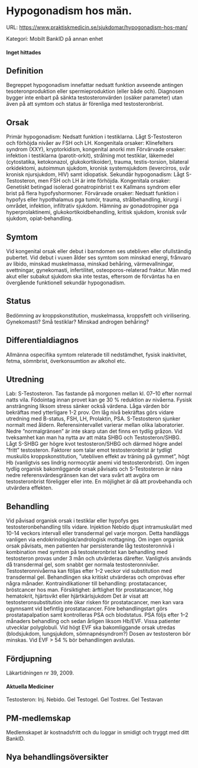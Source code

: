 # Hypogonadism hos män.

URL: https://www.praktiskmedicin.se/sjukdomar/hypogonadism-hos-man/



Kategori: Mobilt BankID på annan enhet

#### Inget hittades

## Definition

Begreppet hypogonadism innefattar nedsatt funktion avseende antingen tesoteronproduktion eller spermieproduktion (eller både och). Diagnosen bygger inte enbart på sänkta testosteronvärden (osäker parameter) utan även på att symtom och status är förenliga med testosteronbrist.

## Orsak

Primär hypogonadism: Nedsatt funktion i testiklarna. Lågt S-Testosteron och förhöjda nivåer av FSH och LH.
Kongenitala orsaker: Klinefelters syndrom (XXY), kryptorkidism, kongenital anorki mm
Förvärvade orsaker: infektion i testiklarna (parotit-orkit), strålning mot testiklar, läkemedel (cytostatika, ketokonazol, glukokortikoider), trauma, testis-torsion, bilateral orkidektomi, autoimmun sjukdom, kronisk systemsjukdom (levercirros, svår kronisk njursjukdom, HIV) samt idiopatisk.
Sekundär hypogonadism: Lågt S-Testosteron, men FSH och LH är inte förhöjda.
Kongenitala orsaker: Genetiskt betingad isolerad gonatropinbrist t ex Kallmans syndrom eller brist på flera hypofyshormoner.
Förvärvade orsaker: Nedsatt funktion i hypofys eller hypothalamus pga tumör, trauma, strålbehandling, kirurgi i området, infektion, infiltrativ sjukdom. Hämning av gonadotropiner pga hyperprolaktinemi, glukokortikoidbehandling, kritisk sjukdom, kronisk svår sjukdom, opiat-behandling.

## Symtom

Vid kongenital orsak eller debut i barndomen ses utebliven eller ofullständig pubertet.
Vid debut i vuxen ålder ses symtom som minskad energi, frånvaro av libido, minskad muskelmassa, minskad behåring, värmevallningar, svettningar, gynekomasti, infertilitet, osteoporos-relaterad fraktur.
Män med akut eller subakut sjukdom ska inte testas, eftersom de förväntas ha en övergående funktionell sekundär hypogonadism.

## Status

Bedömning av kroppskonstitution, muskelmassa, kroppsfett och virilisering. Gynekomasti? Små testiklar? Minskad androgen behåring?

## Differentialdiagnos

Allmänna ospecifika symtom relaterade till nedstämdhet, fysisk inaktivitet, fetma, sömnbrist, överkonsumtion av alkohol etc.

## Utredning

Lab: S-Testosteron. Tas fastande på morgonen mellan kl. 07–10 efter normal natts vila. Födointag innan provet kan ge 30 % reduktion av nivåerna. Fysisk ansträngning liksom stress sänker också värdena. Låga värden bör bekräftas med ytterligare 1-2 prov.
Om låg nivå bekräftas görs vidare utredning med B-status, FSH, LH, Prolaktin, PSA. S-Testosteron sjunker normalt med åldern. Referensintervallet varierar mellan olika laboratorier.
Nedre ”normalgränsen” är inte skarp utan det finns en tydlig gråzon. Vid tveksamhet kan man ha nytta av att mäta SHBG och Testosteron/SHBG. Lågt S-SHBG ger högre kvot testosteron/SHBG och därmed högre andel ”fritt” testosteron.
Faktorer som talar emot testosteronbrist är tydligt muskulös kroppskonstitution, ”utebliven effekt av träning på gymmet”, högt Hb (vanligtvis ses lindrig normocytär anemi vid testosteronbrist).
Om ingen tydlig organisk bakomliggande orsak påvisats och S-Testosteron är nära nedre referensvärdesgränsen kan det vara svårt att avgöra om testosteronbrist föreligger eller inte. En möjlighet är då att provbehandla och utvärdera effekten.

## Behandling

Vid påvisad organisk orsak i testiklar eller hypofys ges testosteronbehandling tills vidare. Injektion Nebido djupt intramuskulärt med 10-14 veckors intervall eller transdermal gel varje morgon. Detta handläggs vanligen via endokrinologisk/andrologisk mottagning.
Om ingen organisk orsak påvisats, men patienten har persisterande låg testosteronnivå i kombination med symtom på testosteronbrist kan behandling med testosteron provas under 3 mån och utvärderas därefter. Vanligtvis används då transdermal gel, som snabbt ger normala testosteronnivåer. Testosteronnivåerna kan följas efter 1–2 veckor vid substitution med transdermal gel. Behandlingen ska kritiskt utvärderas och omprövas efter några månader.
Kontraindikationer till behandling: prostatacancer, bröstcancer hos man.
Försiktighet: ärftlighet för prostatacancer, hög hematokrit, hjärtsvikt eller hjärtkärlsjukdom
Det är visat att testosteronsubstitution inte ökar risken för prostatacancer, men kan vara ogynnsamt vid befintlig prostatacancer. Före behandlingstart görs prostatapalpation samt kontrolleras PSA och blodstatus. PSA följs efter 1–2 månaders behandling och sedan årligen liksom Hb/EVF. Vissa patienter utvecklar polyglobuli. Vid högt EVF ska bakomliggande orsak utredas (blodsjukdom, lungsjukdom, sömnapnésyndrom?) Dosen av testosteron bör minskas. Vid EVF > 54 % bör behandlingen avslutas.

## Fördjupning

Läkartidningen nr 39, 2009.

#### Aktuella Mediciner

Testosteron: Inj. Nebido. Gel Testogel. Gel Tostrex. Gel Testavan

## PM-medlemskap

Medlemskapet är kostnadsfritt och du loggar in smidigt och tryggt med ditt BankID.

## Nya behandlingsöversikter

